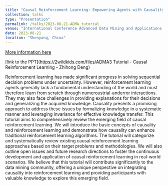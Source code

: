 ```yaml
---
title: "Causal Reinforcement Learning: Empowering Agents with Causality"
collection: talks
type: "Presentation"
permalink: /talks/2023-08-21-ADMA_tutorial
venue: "International Conference Advanced Data Mining and Applications 2023"
date: 2023-08-21
location: "Shenyang, China"
---
```


[More information here](https://adma2023.uqcloud.net/tutorial.html)

[link to the PPT](https://2wildkids.com/files/ADMA3 Tutorial - Causal Reinforcement Learning - Zhihong Deng)

Reinforcement learning has made significant progress in solving sequential decision problems under uncertainty. However, reinforcement learning agents generally lack a fundamental understanding of the world and must therefore learn from scratch through numeroustrial-anderror interactions. They may also face challenges in providing explanations for their decisions and generalizing the acquired knowledge. Causality presents a promising approach to address these issues by formalizing knowledge in a systematic manner and leveraging invariance for effective knowledge transfer. This tutorial aims to comprehensively review the emerging field of causal reinforcement learning. We will introduce the basic concepts of causality and reinforcement learning and demonstrate how causality can enhance traditional reinforcement learning algorithms. The tutorial will categorize and systematically review existing causal reinforcement learning approaches based on their target problems and methodologies. We will also outline open issues and future research directions to foster the continuous development and application of causal reinforcement learning in real-world scenarios. We believe that this tutorial will contribute significantly to the data mining community, offering a unique perspective on integrating causality into reinforcement learning and providing participants with valuable knowledge to explore this emerging field.
